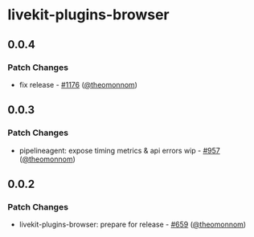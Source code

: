 # livekit-plugins-browser

## 0.0.4

### Patch Changes

- fix release - [#1176](https://github.com/livekit/agents/pull/1176) ([@theomonnom](https://github.com/theomonnom))

## 0.0.3

### Patch Changes

- pipelineagent: expose timing metrics & api errors wip - [#957](https://github.com/livekit/agents/pull/957) ([@theomonnom](https://github.com/theomonnom))

## 0.0.2

### Patch Changes

- livekit-plugins-browser: prepare for release - [#659](https://github.com/livekit/agents/pull/659) ([@theomonnom](https://github.com/theomonnom))
